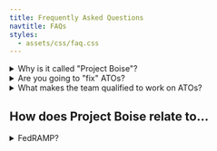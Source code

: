 ```yaml
---
title: Frequently Asked Questions
navtitle: FAQs
styles:
  - assets/css/faq.css
---
```


<details markdown="1">
  <summary>Why is it called "Project Boise"?</summary>
  The project is (arbitrarily) codenamed "Boise" so as not to influence product or marketing decisions.
</details>

<details markdown="1">
  <summary>Are you going to "fix" ATOs?</summary>
  No. See the [Knowns](../pre-discovery/knowns/) page.
</details>

<details markdown="1">
  <summary>What makes the team qualified to work on ATOs?</summary>
  We aren't, really. At least not on our own. See the [Overview](../).
</details>

## How does Project Boise relate to...

<details markdown="1">
  <summary>FedRAMP?</summary>
  **Both**

  * Deal with software risk management
  * Are housed within the Technology Transformation Service (TTS)
  * Are frequently communicating with one another

  **FedRAMP**

  * Has been around much longer
  * Is focused on shared cloud services
      * Infrastructure as a Service (IaaS)
      * Software as a Service (SaaS)

  **Project Boise**

  * Is doing Discovery, meaning we are in a much more exploratory phase
  * Has a broader focus, in that we are interested in ATOs for all software, rather than just shared services
  * Ideally will produce something useful for FedRAMP and beyond
</details>
